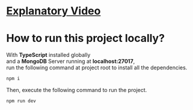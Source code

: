 <a href="https://youtu.be/zYAKCbzMw6w"><h1>Explanatory Video</h1></a>


<h1>How to run this project locally?</h1>
With <b>TypeScript</b> installed globally
<br/>and a <b>MongoDB</b> Server running at <b>localhost:27017</b>,<br/>
run the following command at project root to install all the dependencies.<br/>

```bash
npm i
```

Then, execute the following command to run the project.
```bash
npm run dev
```


